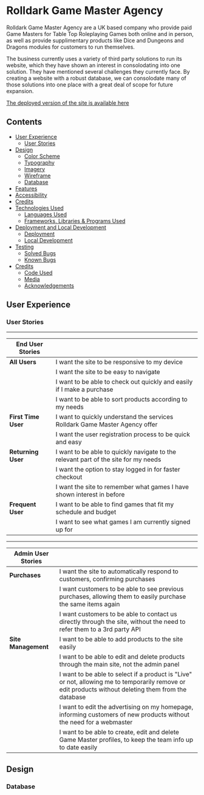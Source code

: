 # Rolldark Game Master Agency

Rolldark Game Master Agency are a UK based company who provide paid Game Masters for Table Top Roleplaying Games both online and in person, as well as provide supplimentary products like Dice and Dungeons and Dragons modules for customers to run themselves.

The business currently uses a variety of third party solutions to run its website, which they have shown an interest in consolodating into one solution. They have mentioned several challenges they currently face. By creating a website with a robust database, we can consolodate many of those solutions into one place with a great deal of scope for future expansion.

[The deployed version of the site is available here](https://rolldark-b52dc36be8e7.herokuapp.com/)

## Contents

* [User Experience](#user-experience)
    - [User Stories](#user-stories)
* [Design](#design)
    - [Color Scheme](#color-scheme)
    - [Typography](#typography)
    - [Imagery](#imagery)
    - [Wireframe](#wireframe)
    - [Database](#database)
* [Features](#features)
* [Accessibility](#accessibility)
* [Credits](#credits)
* [Technologies Used](#technologies-used)
    - [Languages Used](#languages-used)
    - [Frameworks, Libraries & Programs Used](#frameworks-libraries--programs-used)
* [Deployment and Local Development](#deployment-and-local-development)
    - [Deployment](#deployment)
    - [Local Development](#local-development)
* [Testing](#testing)
    - [Solved Bugs](#solved-bugs)
    - [Known Bugs](#known-bugs)
* [Credits](#credits)
    - [Code Used](#code-used)
    - [Media](#media)
    - [Acknowledgements](#acknowledgements)

## User Experience

### User Stories

---
|**End User Stories**| |
|---|---|
| **All Users** | I want the site to be responsive to my device |
| | I want the site to be easy to navigate |
| | I want to be able to check out quickly and easily if I make a purchase |
| | I want to be able to sort products according to my needs |
| **First Time User** | I want to quickly understand the services Rolldark Game Master Agency offer |
| | I want the user registration process to be quick and easy |
| **Returning User** | I want to be able to quickly navigate to the relevant part of the site for my needs |
| | I want the option to stay logged in for faster checkout |
| | I want the site to remember what games I have shown interest in before |
| **Frequent User** | I want to be able to find games that fit my schedule and budget |
| | I want to see what games I am currently signed up for |
---
| **Admin User Stories** | |
|---|---|
| **Purchases** | I want the site to automatically respond to customers, confirming purchases |
| | I want customers to be able to see previous purchases, allowing them to easily purchase the same items again |
| | I want customers to be able to contact us directly through the site, without the need to refer them to a 3rd party API |
| **Site Management** | I want to be able to add products to the site easily |
| | I want to be able to edit and delete products through the main site, not the admin panel |
| | I want to be able to select if a product is "Live" or not, allowing me to temporarily remove or edit products without deleting them from the database |
| | I want to edit the advertising on my homepage, informing customers of new products without the need for a webmaster |
| | I want to be able to create, edit and delete Game Master profiles, to keep the team info up to date easily |



## Design

### Database
